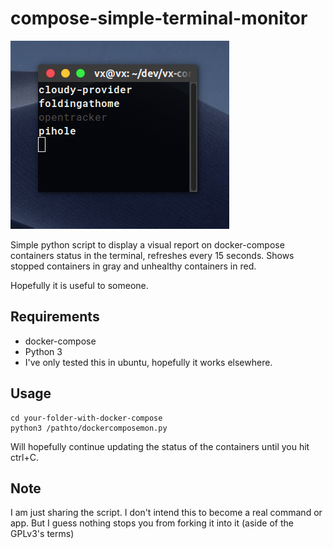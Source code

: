 # compose-simple-terminal-monitor

![Screenshot*](screen.png)

Simple python script to display a visual report on docker-compose containers status in the terminal, refreshes every 15 seconds. Shows stopped containers in gray and unhealthy containers in red.

Hopefully it is useful to someone.


## Requirements

* docker-compose
* Python 3
* I've only tested this in ubuntu, hopefully it works elsewhere.

## Usage

```
cd your-folder-with-docker-compose
python3 /pathto/dockercomposemon.py
```

Will hopefully continue updating the status of the containers until you hit ctrl+C.



## Note

I am just sharing the script. I don't intend this to become a real command or app. But I guess nothing stops you from forking it into it (aside of the GPLv3's terms)